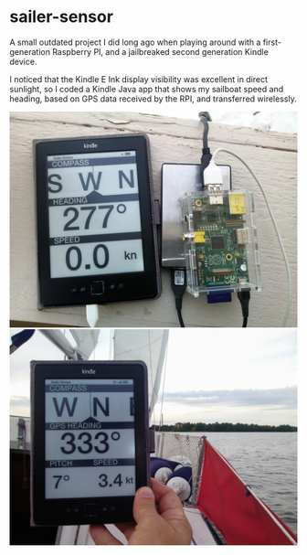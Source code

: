 # sailer-sensor

A small outdated project I did long ago when playing around with a first-generation Raspberry PI,
and a jailbreaked second generation Kindle device.

I noticed that the Kindle E Ink display visibility was excellent in direct sunlight, so I coded a Kindle Java app that
shows my sailboat speed and heading, based on GPS data received by the RPI, and transferred wirelessly.

![Alt text](preview1.jpg?raw=true "Kindle & an USB powered RPI")
![Alt text](preview2.jpg?raw=true "Kindle showing compass, heading & speed, based on GPS data received by the RPI")
